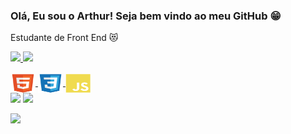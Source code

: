 ### Olá, Eu sou o Arthur! Seja bem vindo ao meu GitHub 😁


Estudante de Front End 😻


<div align="left">
  <a href="https://github.com/arthurt520">
  <img height="180em" src="https://github-readme-stats.vercel.app/api?username=arthurt520&show_icons=true&theme=github_dark&include_all_commits=true&count_private=true"/>
  <img height="180em" src="https://github-readme-stats.vercel.app/api/top-langs/?username=arthurt520&layout=compact&langs_count=7&theme=noctis_minimus"/>
</div>
  
<div style="display: inline_block"><br>
  <img align="center" alt="Arthur-HTML" height="30" width="40" src="https://raw.githubusercontent.com/devicons/devicon/master/icons/html5/html5-original.svg">
  <img align="center" alt="Arthur-CSS" height="30" width="40" src="https://raw.githubusercontent.com/devicons/devicon/master/icons/css3/css3-original.svg">
  <img align="center" alt="Arthur-Js" height="30" width="40" src="https://raw.githubusercontent.com/devicons/devicon/master/icons/javascript/javascript-plain.svg">
 </div>

   
<div> 
    <a href = "mailto:arthurt520@hotmail.com"><img src="https://img.shields.io/badge/Microsoft_Outlook-0078D4?style=for-the-badge&logo=microsoft-outlook&logoColor=white"          target="_blank"></a>
    <a href="https://www.linkedin.com/in/arthur-roberto-730356156" target="_blank"><img src="https://img.shields.io/badge/-LinkedIn-%230077B5?style=for-the-badge&logo=linkedin&logoColor=white" target="_blank"></a> 
  
  <a href="https://api.whatsapp.com/send?phone=5511982102845&text=Olá!%20Fique a vontade para me enviar uma mensagem!" target="_blank"><img src="https://img.shields.io/badge/WhatsApp-25D366?style=for-the-badge&logo=whatsapp&logoColor=white" target="_blank"></a> 
  
  
</div>

